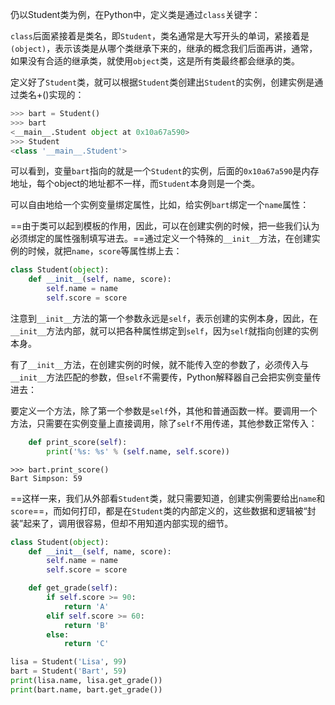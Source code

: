 仍以Student类为例，在Python中，定义类是通过`class`关键字：

`class`后面紧接着是类名，即`Student`，类名通常是大写开头的单词，紧接着是`(object)`，表示该类是从哪个类继承下来的，继承的概念我们后面再讲，通常，如果没有合适的继承类，就使用`object`类，这是所有类最终都会继承的类。

定义好了`Student`类，就可以根据`Student`类创建出`Student`的实例，创建实例是通过类名+()实现的：

```python
>>> bart = Student()
>>> bart
<__main__.Student object at 0x10a67a590>
>>> Student
<class '__main__.Student'>
```

可以看到，变量`bart`指向的就是一个`Student`的实例，后面的`0x10a67a590`是内存地址，每个object的地址都不一样，而`Student`本身则是一个类。

可以自由地给一个实例变量绑定属性，比如，给实例`bart`绑定一个`name`属性：

==由于类可以起到模板的作用，因此，可以在创建实例的时候，把一些我们认为必须绑定的属性强制填写进去。==通过定义一个特殊的`__init__`方法，在创建实例的时候，就把`name`，`score`等属性绑上去：

```python
class Student(object):
    def __init__(self, name, score):
        self.name = name
        self.score = score
```

注意到`__init__`方法的第一个参数永远是`self`，表示创建的实例本身，因此，在`__init__`方法内部，就可以把各种属性绑定到`self`，因为`self`就指向创建的实例本身。

有了`__init__`方法，在创建实例的时候，就不能传入空的参数了，必须传入与`__init__`方法匹配的参数，但`self`不需要传，Python解释器自己会把实例变量传进去：

要定义一个方法，除了第一个参数是`self`外，其他和普通函数一样。要调用一个方法，只需要在实例变量上直接调用，除了`self`不用传递，其他参数正常传入：

```python
    def print_score(self):
        print('%s: %s' % (self.name, self.score))
```

```plain
>>> bart.print_score()
Bart Simpson: 59
```

==这样一来，我们从外部看`Student`类，就只需要知道，创建实例需要给出`name`和`score`==，而如何打印，都是在`Student`类的内部定义的，这些数据和逻辑被“封装”起来了，调用很容易，但却不用知道内部实现的细节。

```python
class Student(object):
    def __init__(self, name, score):
        self.name = name
        self.score = score

    def get_grade(self):
        if self.score >= 90:
            return 'A'
        elif self.score >= 60:
            return 'B'
        else:
            return 'C'

lisa = Student('Lisa', 99)
bart = Student('Bart', 59)
print(lisa.name, lisa.get_grade())
print(bart.name, bart.get_grade())

```